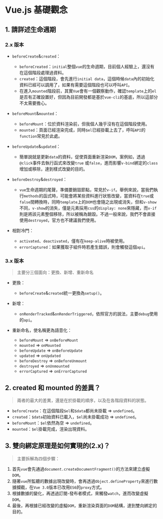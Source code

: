 # Vue.js 基礎觀念

## 1. 請詳述生命週期

### 2.x 版本
- `beforeCreate`&`created`：
  - `beforeCreated`：`initial`整個`vue`的生命週期，目前個人經驗上，還沒有在這個階段處理過資料。
  - `created`：這個階段，會先進行`initial data`，這個時候`data`內的初始化資料已經可以調用了，如果有需要這個階段也可以呼叫`API`。
  - 在進入`mounted`階段前，其實`Vue`會有一個觀察動作，確認`template`上的`el`是否有正確設置好，但因為目前開發都是基於`vue-cli`的基底，所以這部分不太需要擔心。

- `beforeMount`&`mounted`：
  - `beforeMount`：位於資料渲染前，但我個人幾乎沒有在這個階段使用。
  - `mounted`：頁面已經渲染完成，同時`$el`已經掛載上去了，呼叫`API`的`function`常見於此處。

- `beforeUpdate`&`updated`：
  - 簡單說就是更新`data`的資料，促使頁面重新渲染`DOM`，案例如，透過`@click`事件去執行函式來改變`true` 或`false`，進而影響`v-bind`綁定的`class`增加或移除，達到樣式改變的目的。

- `beforeDestroy`&`destroyed`：
  - `vue`生命週期的尾聲，準備要銷毀節點，常見於`v-if`。舉例來說，當我們執行`methods`的函式時，可能會將某些資料進行狀態改變，當資料在`true`或`false`間轉換時，同時`template`上的`DOM`也會隨之出現或消失，但和`v-show`不同，`v-show`的消失，僅是元素採用`css`的`display: none`來隱藏，而`v-if`則是將該元素整個移除，所以被稱為銷毀。不過一般來說，我們不會直接使用`destroyed`，官方也不建議我們使用。

- 相對冷門：
  - `activated`、`deactivated`，僅有在`keep-alive`時被使用。
  - `errorCaptured`：如果獲取子組件時若產生錯誤，則會觸發這個`api`。

### 3.x 版本
> 主要分三個面向：更換、新增、重新命名
- 更換：
  - `beforeCreate`&`created`統一更換為`setup()`。

- 新增：
  - `onRenderTracked`&`onRenderTriggered`，依照官方的說法，主要`debug`使用的`api`。

- 重新命名，使名稱更為語意化：
  - `beforeMount` => `onBeforeMount`
  - `mounted` => `onMounted`
  - `beforeUpdate` => `onBeforeUpdate`
  - `updated` => `onUpdated`
  - `beforeDestroy` => `onBeforeUnmount`
  - `destroyed` => `onUnmounted`
  - `errorCaptured` => `onErrorCaptured`

## 2. created 和 mounted 的差異？
> 兩者的最大的差異，還是在於掛載的順序，以及在各階段資料的狀態。

- `beforeCreate`：在這個階段`$el`和`$data`都尚未掛載 => `undefined`。
- `created`：`$data`初始資料已載入，`$el`尚未掛載成功 => `undefined`。
- `beforeMount`：`$el`依然為空 => `undefined`。
- `mounted`：`$el`掛載完成，渲染出現資料。

## 3. 雙向綁定原理是如何實現的(2.x)？
> 主要拆解為四個步驟：

1. 首先`vue`會先通過`document.createDocumentFragment()`的方法來建立虛擬`DOM`。
2. 隨著`vue`所監聽的數據出現改變時，會再透過`Object.defineProperty`來進行數據攔截，在`Vue 3.0`版本已改用`ES6`的`proxy`方式。
3. 根據數據的變化，再透過訂閱-發布者模式，來觸發`watch`，進而改變虛擬`DOM`。
4. 最後，再根據已經改變的虛擬`DOM`，重新渲染頁面的`DOM`結構，達到雙向綁定的目的。

